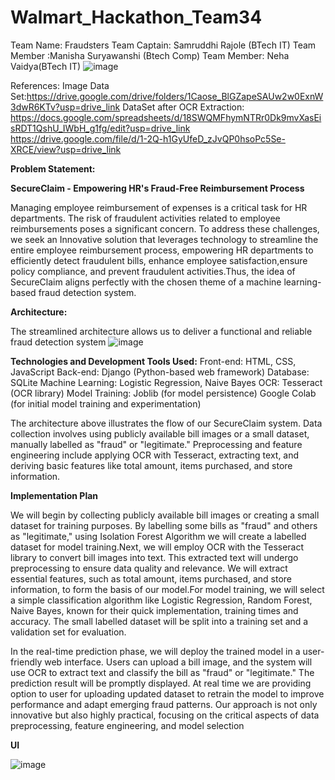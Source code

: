 # Walmart_Hackathon_Team34
Team Name: Fraudsters
Team Captain: Samruddhi Rajole (BTech IT)
Team Member :Manisha Suryawanshi (Btech Comp)
Team Member: Neha Vaidya(BTech IT)
![image](https://github.com/Neha-Vaidya/Walmart_Hackathon_Team34/assets/88196713/67aae032-169e-485c-aeb4-b0b982830888)

 
 References:
 Image Data Set:https://drive.google.com/drive/folders/1Caose_BlGZapeSAUw2w0ExnW3dwR6KTv?usp=drive_link
 DataSet after OCR Extraction: https://docs.google.com/spreadsheets/d/18SWQMFhymNTRr0Dk9mvXasEisRDT1QshU_IWbH_g1fg/edit?usp=drive_link
                               https://drive.google.com/file/d/1-2Q-h1GyUfeD_zJvQP0hsoPc5Se-XRCE/view?usp=drive_link
 



<b>Problem Statement:</b>

<b>SecureClaim - Empowering HR's Fraud-Free Reimbursement Process</b>

Managing employee reimbursement of expenses is a critical task for HR departments. The risk of fraudulent activities related to employee reimbursements poses a significant concern. To address these challenges, we seek an Innovative solution that leverages technology to streamline the entire employee reimbursement 
process, empowering HR departments to efficiently detect fraudulent bills, enhance employee satisfaction,ensure policy compliance, and prevent fraudulent 
activities.Thus, the idea of SecureClaim aligns perfectly with the chosen theme of a machine learning-based fraud detection system.

<b>Architecture:</b>

The streamlined architecture allows us to deliver a functional and reliable fraud detection system
![image](https://github.com/Neha-Vaidya/Walmart_Hackathon_Team34/assets/91827825/599575d1-5393-4f84-a2f9-b5ce6521bb08)

<b>Technologies and Development Tools Used:</b>
Front-end: HTML, CSS, JavaScript
Back-end: Django (Python-based web framework)
Database: SQLite
Machine Learning: Logistic Regression, Naive Bayes
OCR: Tesseract (OCR library)
Model Training: Joblib (for model persistence)
Google Colab (for initial model training and 
experimentation)

The architecture above illustrates the flow of our SecureClaim system. Data collection involves using publicly available bill images or a small dataset, manually labelled as "fraud" or "legitimate." Preprocessing and feature engineering include applying OCR with Tesseract, extracting text, and deriving basic features like total amount, items purchased, and store information.

<b>Implementation Plan </b>

We will begin by collecting publicly available bill images or creating a small dataset for training purposes. By labelling some bills as "fraud" and others as 
"legitimate," using Isolation Forest Algorithm we will create a labelled dataset for model training.Next, we will employ OCR with the Tesseract library to 
convert bill images into text. This extracted text will undergo preprocessing to ensure data quality and relevance. We will extract essential features, such as 
total amount, items purchased, and store information, to form the basis of our model.For model training, we will select a simple classification algorithm like Logistic Regression, Random Forest, Naive Bayes, known for their quick implementation, training times and accuracy. The small labelled dataset will be split into a training set and a validation set for evaluation.

In the real-time prediction phase, we will deploy the trained model in a user-friendly web interface. Users can upload a bill image, and the system will use OCR to extract text and classify the bill as "fraud" or "legitimate." The prediction result will be promptly displayed. At real time we are providing option to user for uploading updated dataset to retrain the model to improve performance and adapt emerging fraud patterns. Our approach is not only innovative but also highly practical, focusing on the critical aspects of data preprocessing, feature engineering, and model selection

<b>
  UI
</b>

![image](https://github.com/Neha-Vaidya/Walmart_Hackathon_Team34/assets/91827825/82a356f4-bfe3-441f-b164-2883e081ec4b)
